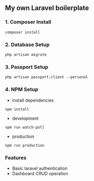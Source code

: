 ## My own Laravel boilerplate

### 1. Composer Install
```
composer install
```
### 2. Database Setup

```
php artisan migrate
```

### 3. Passport Setup
```
php artisan passport:client --personal
```

### 4. NPM Setup

- install dependencies

```
npm install
```

- development
```
npm run watch-poll
```

- production
```
npm run production
```

### Features

- Basic laravel authentication
- Dashboard CRUD operation
